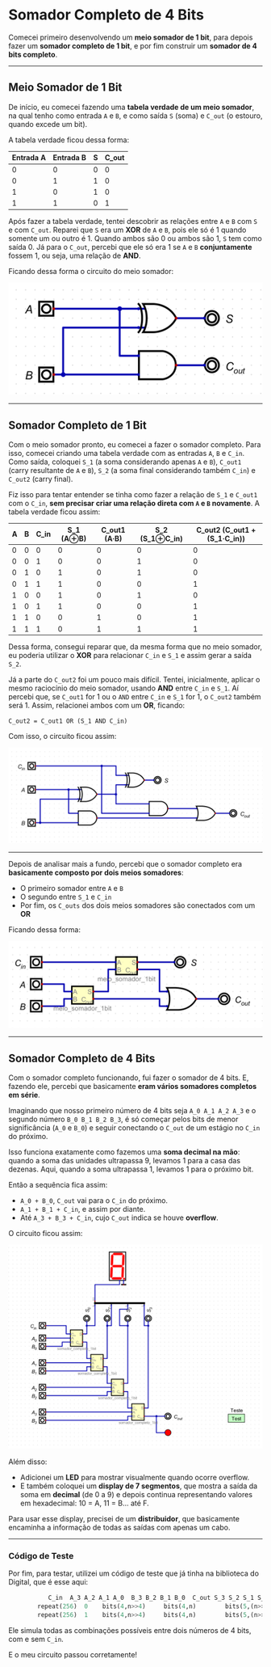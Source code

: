 # Somador Completo de 4 Bits

Comecei primeiro desenvolvendo um **meio somador de 1 bit**, para depois fazer um **somador completo de 1 bit**, e por fim construir um **somador de 4 bits completo**.

---

## Meio Somador de 1 Bit

De início, eu comecei fazendo uma **tabela verdade de um meio somador**, na qual tenho como entrada `A` e `B`, e como saída `S` (soma) e `C_out` (o estouro, quando excede um bit).

A tabela verdade ficou dessa forma:

| Entrada A | Entrada B | S | C_out |
|-----------|-----------|---|--------|
|     0     |     0     | 0 |   0    |
|     0     |     1     | 1 |   0    |
|     1     |     0     | 1 |   0    |
|     1     |     1     | 0 |   1    |

Após fazer a tabela verdade, tentei descobrir as relações entre `A` e `B` com `S` e com `C_out`. Reparei que `S` era um **XOR** de `A` e `B`, pois ele só é 1 quando somente um ou outro é 1. Quando ambos são 0 ou ambos são 1, `S` tem como saída 0. Já para o `C_out`, percebi que ele só era 1 se `A` e `B` **conjuntamente** fossem 1, ou seja, uma relação de **AND**.

Ficando dessa forma o circuito do meio somador:

![Meio Somador](/assets/meio_somador.png)

---

## Somador Completo de 1 Bit

Com o meio somador pronto, eu comecei a fazer o somador completo. Para isso, comecei criando uma tabela verdade com as entradas `A`, `B` e `C_in`. Como saída, coloquei `S_1` (a soma considerando apenas `A` e `B`), `C_out1` (carry resultante de `A` e `B`), `S_2` (a soma final considerando também `C_in`) e `C_out2` (carry final).

Fiz isso para tentar entender se tinha como fazer a relação de `S_1` e `C_out1` com o `C_in`, **sem precisar criar uma relação direta com `A` e `B` novamente**. A tabela verdade ficou assim:

| A | B | C_in | S_1 (A⊕B) | C_out1 (A·B) | S_2 (S_1⊕C_in) | C_out2 (C_out1 + (S_1·C_in)) |
|---|---|-------|-------------|---------------|------------------|------------------------------|
| 0 | 0 |   0   |     0       |      0        |        0         |             0                |
| 0 | 0 |   1   |     0       |      0        |        1         |             0                |
| 0 | 1 |   0   |     1       |      0        |        1         |             0                |
| 0 | 1 |   1   |     1       |      0        |        0         |             1                |
| 1 | 0 |   0   |     1       |      0        |        1         |             0                |
| 1 | 0 |   1   |     1       |      0        |        0         |             1                |
| 1 | 1 |   0   |     0       |      1        |        0         |             1                |
| 1 | 1 |   1   |     0       |      1        |        1         |             1                |

Dessa forma, consegui reparar que, da mesma forma que no meio somador, eu poderia utilizar o **XOR** para relacionar `C_in` e `S_1` e assim gerar a saída `S_2`.

Já a parte do `C_out2` foi um pouco mais difícil. Tentei, inicialmente, aplicar o mesmo raciocínio do meio somador, usando **AND** entre `C_in` e `S_1`. Aí percebi que, se `C_out1` for 1 ou o `AND` entre `C_in` e `S_1` for 1, o `C_out2` também será 1. Assim, relacionei ambos com um **OR**, ficando:

```
C_out2 = C_out1 OR (S_1 AND C_in)
```

Com isso, o circuito ficou assim:

![Somador Completo](/assets/somador_completo_1bit.png)

---

Depois de analisar mais a fundo, percebi que o somador completo era **basicamente composto por dois meios somadores**:

- O primeiro somador entre `A` e `B`
- O segundo entre `S_1` e `C_in`
- Por fim, os `C_outs` dos dois meios somadores são conectados com um **OR**

Ficando dessa forma:

![Somador Completo usando meio somador](/assets/somador_completo_1bit_meio_somador.png)

---

## Somador Completo de 4 Bits

Com o somador completo funcionando, fui fazer o somador de 4 bits. E, fazendo ele, percebi que basicamente **eram vários somadores completos em série**.

Imaginando que nosso primeiro número de 4 bits seja `A_0 A_1 A_2 A_3` e o segundo número `B_0 B_1 B_2 B_3`, é só começar pelos bits de menor significância (`A_0` e `B_0`) e seguir conectando o `C_out` de um estágio no `C_in` do próximo.

Isso funciona exatamente como fazemos uma **soma decimal na mão**: quando a soma das unidades ultrapassa 9, levamos 1 para a casa das dezenas. Aqui, quando a soma ultrapassa 1, levamos 1 para o próximo bit.

Então a sequência fica assim:

- `A_0 + B_0`, `C_out` vai para o `C_in` do próximo.
- `A_1 + B_1 + C_in`, e assim por diante.
- Até `A_3 + B_3 + C_in`, cujo `C_out` indica se houve **overflow**.

O circuito ficou assim:

![Somador 4 Bits](/assets/somador_4bits.png)

Além disso:

- Adicionei um **LED** para mostrar visualmente quando ocorre overflow.
- E também coloquei um **display de 7 segmentos**, que mostra a saída da soma em **decimal** (de 0 a 9) e depois continua representando valores em hexadecimal: 10 = A, 11 = B... até F.

Para usar esse display, precisei de um **distribuidor**, que basicamente encaminha a informação de todas as saídas com apenas um cabo.

---

### Código de Teste

Por fim, para testar, utilizei um código de teste que já tinha na biblioteca do Digital, que é esse aqui:

```python
           C_in  A_3 A_2 A_1 A_0  B_3 B_2 B_1 B_0  C_out S_3 S_2 S_1 S_0
        repeat(256)  0    bits(4,n>>4)     bits(4,n)        bits(5,(n>>4)+(n&15))
        repeat(256)  1    bits(4,n>>4)     bits(4,n)        bits(5,(n>>4)+(n&15)+1)
```

Ele simula todas as combinações possíveis entre dois números de 4 bits, com e sem `C_in`.

E o meu circuito passou corretamente!
